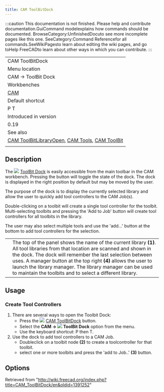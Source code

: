 ```yaml
---
title: CAM ToolBitDock
---
```


:::caution
This documentation is not finished. Please help and contribute documentation.GuiCommand modelexplains how commands should be documented. BrowseCategory:UnfinishedDocuto see more incomplete pages like this one. SeeCategory:Command Referencefor all commands.SeeWikiPagesto learn about editing the wiki pages, and go toHelp FreeCADto learn about other ways in which you can contribute.
:::

|                                                                                                                                                            |
| ---------------------------------------------------------------------------------------------------------------------------------------------------------- |
| CAM ToolBitDock                                                                                                                                            |
| Menu location                                                                                                                                              |
| CAM → ToolBit Dock                                                                                                                                         |
| Workbenches                                                                                                                                                |
| [CAM](/CAM_Workbench "CAM Workbench")                                                                                                                      |
| Default shortcut                                                                                                                                           |
| P T                                                                                                                                                        |
| Introduced in version                                                                                                                                      |
| 0.19                                                                                                                                                       |
| See also                                                                                                                                                   |
| [CAM ToolBitLibraryOpen](/CAM_ToolBitLibraryOpen "CAM ToolBitLibraryOpen"), [CAM Tools](/CAM_Tools "CAM Tools"), [CAM ToolBit](/CAM_ToolBit "CAM ToolBit") |
|                                                                                                                                                            |

## Description

The ![](/images/CAM_ToolBitDock.svg) [ToolBit Dock](/CAM_ToolBitDock "CAM ToolBitDock") is easily accessible from the main toolbar in the CAM workbench. Pressing the button will toggle the state of the dock. The dock is displayed in the right position by default but may be moved by the user.

The purpose of the dock is to display the currently selected library and allow the user to quickly add tool controllers to the CAM Job(s).

Double-clicking on a toolbit will create a single tool controller for the toolbit. Multi-selecting toolbits and pressing the 'Add to Job' button will create tool controllers for all toolbits in the library.

The user may also select multiple tools and use the 'add...' button at the bottom to add tool controllers for the selection.

|     |                                                                                                                                                                                                                                                                                                                                                                                           |
| --- | ----------------------------------------------------------------------------------------------------------------------------------------------------------------------------------------------------------------------------------------------------------------------------------------------------------------------------------------------------------------------------------------- |
|     | The top of the panel shows the name of the current library **(1)**. All tool libraries from that location are scanned and shown in the dock. The dock will remember the last selection between uses. A manager button at the top right **(4)** allows the user to launch the library manager. The library manager can be used to maintain the toolbits and to select a different library. |

## Usage

### Create Tool Controllers

1. There are several ways to open the Toolbit Dock:
   - Press the ![](/images/CAM_ToolBitDock.svg) [CAM ToolBitDock](/CAM_ToolBitDock "CAM ToolBitDock") button.
   - Select the **CAM → ![](/images/CAM_ToolBitDock.svg) ToolBit Dock** option from the menu.
   - Use the keyboard shortcut: P then T.
2. Use the dock to add tool controllers to a CAM Job.
   - Doubleclick on a toolbit node **(2)** to create a toolcontroller for that toolbit.
   - select one or more toolbits and press the 'add to Job..' **(3)** button.

## Options

Retrieved from "<http://wiki.freecad.org/index.php?title=CAM_ToolBitDock/en&oldid=1391252>"
